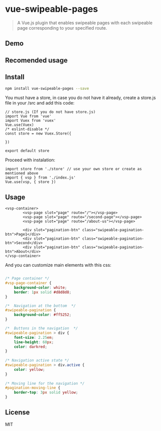 # vue-swipeable-pages

> A Vue.js plugin that enables swipeable pages with each swipeable page corresponding to your specified route.

## Demo

## Recomended usage

## Install
```bash
npm install vue-swipeable-pages --save
```

You must have a store, in case you do not have it already, create a store.js file in your /src and add this code:
```vue
// store.js (If you do not have store.js)
import Vue from 'vue'
import Vuex from 'vuex'
Vue.use(Vuex)
/* eslint-disable */
const store = new Vuex.Store({
    
})

export default store

```

Proceed with instalation:

```vue
import store from './store' // use your own store or create as mentioned above
import { vsp } from './index.js'
Vue.use(vsp, { store })
```

## Usage

```vue
<vsp-container>
        <vsp-page slot="page" route="/"></vsp-page>
        <vsp-page slot="page" route="/second-page"></vsp-page>
        <vsp-page slot="page" route="/about-us"></vsp-page>

        <div slot="pagination-btn" class="swipeable-pagination-btn">Page1</div> 
        <div slot="pagination-btn" class="swipeable-pagination-btn">Second</div>
        <div slot="pagination-btn" class="swipeable-pagination-btn">About</div>
</vsp-container>
```


And you can customize main elements with this css:
```css

/* Page container */
#vsp-page-container {
    background-color: white;
    border: 1px solid #d8d8d8;
}

/*  Navigation at the bottom  */
#swipeable-pagination {
    background-color: #ff5252;
}

/*  Buttons in the navigation  */
#swipeable-pagination > div { 
    font-size: 2.25em;
    line-height: 60px;
    color: darkred;
}
    
/* Navigation active state */    
#swipeable-pagination > div.active {
    color: yellow;
}
    
/* Moving line for the navigation */
#pagination-moving-line {
    border-top: 3px solid yellow;
}
```

## License
MIT

